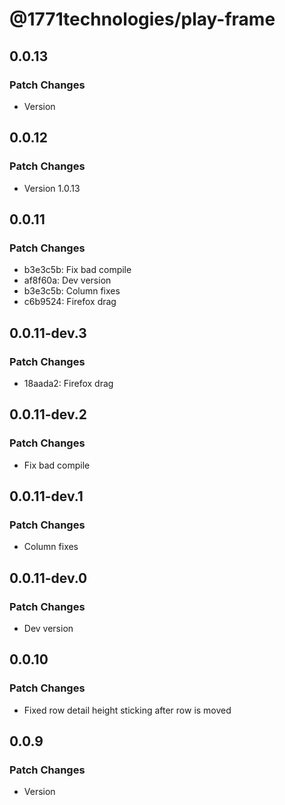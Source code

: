 # @1771technologies/play-frame

## 0.0.13

### Patch Changes

- Version

## 0.0.12

### Patch Changes

- Version 1.0.13

## 0.0.11

### Patch Changes

- b3e3c5b: Fix bad compile
- af8f60a: Dev version
- b3e3c5b: Column fixes
- c6b9524: Firefox drag

## 0.0.11-dev.3

### Patch Changes

- 18aada2: Firefox drag

## 0.0.11-dev.2

### Patch Changes

- Fix bad compile

## 0.0.11-dev.1

### Patch Changes

- Column fixes

## 0.0.11-dev.0

### Patch Changes

- Dev version

## 0.0.10

### Patch Changes

- Fixed row detail height sticking after row is moved

## 0.0.9

### Patch Changes

- Version
